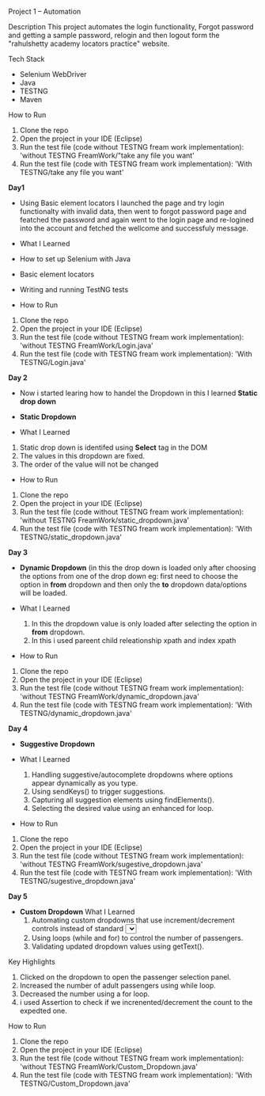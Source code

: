 Project 1 – Automation

Description
This project automates the login functionality, Forgot password and getting a sample password, relogin and then logout form the "rahulshetty academy locators practice" website.

Tech Stack
- Selenium WebDriver
- Java
- TESTNG 
- Maven

How to Run
1. Clone the repo
2. Open the project in your IDE (Eclipse)
3. Run the test file (code without TESTNG fream work implementation): 'without TESTNG FreamWork/"take any file you want'
4. Run the test file (code with TESTNG fream work implementation): 'With TESTNG/take any file you want'


**Day1** 
- Using Basic element locators I launched the page and try login functionalty with invalid data, then went to forgot password page and featched the password and again went to the login page and re-logined into the  account and fetched the wellcome and successfuly message.
- What I Learned
- How to set up Selenium with Java
- Basic element locators
- Writing and running TestNG tests
  
- How to Run
1. Clone the repo
2. Open the project in your IDE (Eclipse)
3. Run the test file (code without TESTNG fream work implementation): 'without TESTNG FreamWork/Login.java'
4. Run the test file (code with TESTNG fream work implementation): 'With TESTNG/Login.java'

**Day 2** 
- Now i started learing how to handel the Dropdown in this I learned **Static drop down**

- **Static Dropdown**
- What I Learned
1. Static drop down is identifed using **Select** tag in the DOM
2. The values in this dropdown are fixed.
3. The order of the value will not be changed

- How to Run
1. Clone the repo
2. Open the project in your IDE (Eclipse)
3. Run the test file (code without TESTNG fream work implementation): 'without TESTNG FreamWork/static_dropdown.java'
4. Run the test file (code with TESTNG fream work implementation): 'With TESTNG/static_dropdown.java'

**Day 3**
- **Dynamic Dropdown** (in this the drop down is loaded only after choosing the options from one of the drop down eg: first need to choose the option in **from** dropdown and then only the **to** dropdown data/options will be loaded.
- What I Learned
  1. In this the dropdown value is only loaded after selecting the option in **from** dropdown.
  2. In this i used pareent child releationship xpath and index xpath

- How to Run
1. Clone the repo
2. Open the project in your IDE (Eclipse)
3. Run the test file (code without TESTNG fream work implementation): 'without TESTNG FreamWork/dynamic_dropdown.java'
4. Run the test file (code with TESTNG fream work implementation): 'With TESTNG/dynamic_dropdown.java'

**Day 4**
- **Suggestive Dropdown**
- What I Learned
   1. Handling suggestive/autocomplete dropdowns where options appear dynamically as you type.
  2. Using sendKeys() to trigger suggestions.
  3. Capturing all suggestion elements using findElements().
  4. Selecting the desired value using an enhanced for loop.

- How to Run
1. Clone the repo
2. Open the project in your IDE (Eclipse)
3. Run the test file (code without TESTNG fream work implementation): 'without TESTNG FreamWork/sugestive_dropdown.java'
4. Run the test file (code with TESTNG fream work implementation): 'With TESTNG/sugestive_dropdown.java'

**Day 5**
- **Custom Dropdown**
 What I Learned
  1. Automating custom dropdowns that use increment/decrement controls instead of standard <select> tags.
  2. Using loops (while and for) to control the number of passengers.
  3. Validating updated dropdown values using getText().

 Key Highlights
  1. Clicked on the dropdown to open the passenger selection panel.
  2. Increased the number of adult passengers using while loop.
  3. Decreased the number using a for loop.
  4. i used Assertion to check if we increnented/decrement the count to the expedted one.

 How to Run
  1. Clone the repo
  2. Open the project in your IDE (Eclipse)
  3. Run the test file (code without TESTNG fream work implementation): 'without TESTNG FreamWork/Custom_Dropdown.java'
  4. Run the test file (code with TESTNG fream work implementation): 'With TESTNG/Custom_Dropdown.java'


 




